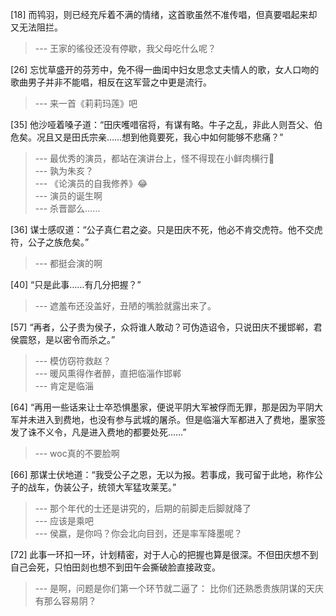 
[18] 而鸨羽，则已经充斥着不满的情绪，这首歌虽然不准传唱，但真要唱起来却又无法阻拦。
>--- 王家的徭役还没有停歇，我父母吃什么呢？<br>

[26] 忘忧草盛开的芬芳中，免不得一曲闺中妇女思念丈夫情人的歌，女人口吻的歌曲男子并非不能唱，相反在这军营之中更是流行。
>--- 来一首《莉莉玛莲》吧<br>

[35] 他沙哑着嗓子道：“田庆嚄唶宿将，有谋有略。牛子之乱，非此人则吾父、伯危矣。况且又是田氏宗亲……想到他竟要死，我心中如何能够不悲痛？”
>--- 最优秀的演员，都站在演讲台上，怪不得现在小鲜肉横行🐶<br>
>--- 孰为朱亥？<br>
>--- 《论演员的自我修养》😂<br>
>--- 演员的诞生啊<br>
>--- 杀晋鄙么……<br>

[36] 谋士感叹道：“公子真仁君之姿。只是田庆不死，他必不肯交虎符。他不交虎符，公子之族危矣。”
>--- 都挺会演的啊<br>

[40] “只是此事……有几分把握？”
>--- 遮羞布还没盖好，丑陋的嘴脸就露出来了。<br>

[57] “再者，公子贵为侯子，众将谁人敢动？可伪造诏令，只说田庆不援邯郸，君侯震怒，是以密令而杀之。”
>--- 模仿窃符救赵？<br>
>--- 暖风熏得作者醉，直把临淄作邯郸<br>
>--- 肯定是临淄<br>

[64] “再用一些话来让士卒恐惧墨家，便说平阴大军被俘而无罪，那是因为平阴大军并未进入到费地，也没有参与武城的屠杀。但是临淄大军都进入了费地，墨家签发了诛不义令，凡是进入费地的都要处死……”
>--- woc真的不要脸啊<br>

[66] 那谋士伏地道：“我受公子之恩，无以为报。若事成，我可留于此地，称作公子的战车，伪装公子，统领大军猛攻莱芜。”
>--- 那个年代的士还是讲究的，后期的前脚走后脚就降了<br>
>--- 应该是乘吧<br>
>--- 侯嬴，是你吗？你会北向目刭，还是率军降墨呢？<br>

[72] 此事一环扣一环，计划精密，对于人心的把握也算是很深。不但田庆想不到自己会死，只怕田剡也想不到田午会撕破脸直接政变。
>--- 是啊，问题是你们第一个环节就二逼了：
比你们还熟悉贵族阴谋的天庆有那么容易阴？<br>
